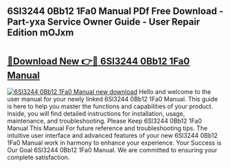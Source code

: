 ## 6Sl3244 0Bb12 1Fa0 Manual PDf Free Download - Part-yxa Service Owner Guide - User Repair Edition mOJxm

# <h2><a href="http://bc44333.oget.top/?id=6Sl3244+0Bb12+1Fa0+Manual">🔗Download New 👉🔴 6Sl3244 0Bb12 1Fa0 Manual</a></h2>

[![6Sl3244 0Bb12 1Fa0 Manual new download](https://i.imgur.com/5g1atiW.png)](http://bc44333.oget.top/?id=6Sl3244+0Bb12+1Fa0+Manual)
Hello and welcome to the user manual for your newly linked 6Sl3244 0Bb12 1Fa0 Manual. This guide is here to help you master the functions and capabilities of your product. Inside, you will find detailed instructions for installation, usage, maintenance, and troubleshooting. Please Keep 6Sl3244 0Bb12 1Fa0 Manual This Manual For future reference and troubleshooting tips. The intuitive user interface and advanced features of your new 6Sl3244 0Bb12 1Fa0 Manual work in harmony to enhance your experience. Your Success is Our Goal 6Sl3244 0Bb12 1Fa0 Manual. We are committed to ensuring your complete satisfaction.
